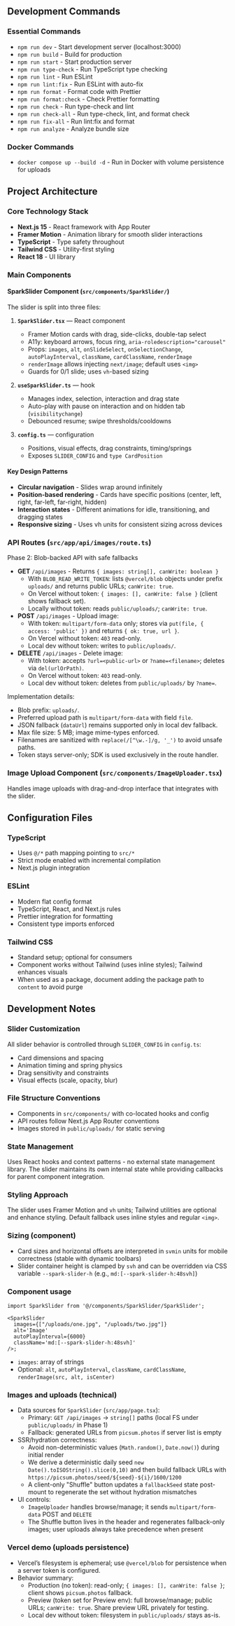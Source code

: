 ## Development Commands

### Essential Commands
- `npm run dev` - Start development server (localhost:3000)
- `npm run build` - Build for production
- `npm run start` - Start production server
- `npm run type-check` - Run TypeScript type checking
- `npm run lint` - Run ESLint
- `npm run lint:fix` - Run ESLint with auto-fix
- `npm run format` - Format code with Prettier
- `npm run format:check` - Check Prettier formatting
- `npm run check` - Run type-check and lint
- `npm run check-all` - Run type-check, lint, and format check
- `npm run fix-all` - Run lint:fix and format
- `npm run analyze` - Analyze bundle size

### Docker Commands
- `docker compose up --build -d` - Run in Docker with volume persistence for uploads

## Project Architecture

### Core Technology Stack
- **Next.js 15** - React framework with App Router
- **Framer Motion** - Animation library for smooth slider interactions
- **TypeScript** - Type safety throughout
- **Tailwind CSS** - Utility-first styling
- **React 18** - UI library

### Main Components

#### SparkSlider Component (`src/components/SparkSlider/`)
The slider is split into three files:

1. **`SparkSlider.tsx`** — React component
   - Framer Motion cards with drag, side-clicks, double-tap select
   - A11y: keyboard arrows, focus ring, `aria-roledescription="carousel"`
   - Props: `images`, `alt`, `onSlideSelect`, `onSelectionChange`, `autoPlayInterval`, `className`, `cardClassName`, `renderImage`
   - `renderImage` allows injecting `next/image`; default uses `<img>`
   - Guards for 0/1 slide; uses `vh`-based sizing

2. **`useSparkSlider.ts`** — hook
   - Manages index, selection, interaction and drag state
   - Auto-play with pause on interaction and on hidden tab (`visibilitychange`)
   - Debounced resume; swipe thresholds/cooldowns

3. **`config.ts`** — configuration
   - Positions, visual effects, drag constraints, timing/springs
   - Exposes `SLIDER_CONFIG` and `type CardPosition`

#### Key Design Patterns
- **Circular navigation** - Slides wrap around infinitely
- **Position-based rendering** - Cards have specific positions (center, left, right, far-left, far-right, hidden)
- **Interaction states** - Different animations for idle, transitioning, and dragging states
- **Responsive sizing** - Uses vh units for consistent sizing across devices

### API Routes (`src/app/api/images/route.ts`)
Phase 2: Blob-backed API with safe fallbacks
- **GET** `/api/images` - Returns `{ images: string[], canWrite: boolean }`
  - With `BLOB_READ_WRITE_TOKEN`: lists `@vercel/blob` objects under prefix `uploads/` and returns public URLs; `canWrite: true`.
  - On Vercel without token: `{ images: [], canWrite: false }` (client shows fallback set).
  - Locally without token: reads `public/uploads/`; `canWrite: true`.
- **POST** `/api/images` - Upload image:
  - With token: `multipart/form-data` only; stores via `put(file, { access: 'public' })` and returns `{ ok: true, url }`.
  - On Vercel without token: `403` read-only.
  - Local dev without token: writes to `public/uploads/`.
- **DELETE** `/api/images` - Delete image:
  - With token: accepts `?url=<public-url>` or `?name=<filename>`; deletes via `del(urlOrPath)`.
  - On Vercel without token: `403` read-only.
  - Local dev without token: deletes from `public/uploads/` by `?name=`.

Implementation details:
- Blob prefix: `uploads/`.
- Preferred upload path is `multipart/form-data` with field `file`.
- JSON fallback (`dataUrl`) remains supported only in local dev fallback.
- Max file size: 5 MB; image mime-types enforced.
- Filenames are sanitized with `replace(/[^\w.-]/g, '_')` to avoid unsafe paths.
- Token stays server-only; SDK is used exclusively in the route handler.

### Image Upload Component (`src/components/ImageUploader.tsx`)
Handles image uploads with drag-and-drop interface that integrates with the slider.

## Configuration Files

### TypeScript
- Uses `@/*` path mapping pointing to `src/*`
- Strict mode enabled with incremental compilation
- Next.js plugin integration

### ESLint
- Modern flat config format
- TypeScript, React, and Next.js rules
- Prettier integration for formatting
- Consistent type imports enforced

### Tailwind CSS
- Standard setup; optional for consumers
- Component works without Tailwind (uses inline styles); Tailwind enhances visuals
- When used as a package, document adding the package path to `content` to avoid purge

## Development Notes

### Slider Customization
All slider behavior is controlled through `SLIDER_CONFIG` in `config.ts`:
- Card dimensions and spacing
- Animation timing and spring physics
- Drag sensitivity and constraints
- Visual effects (scale, opacity, blur)

### File Structure Conventions
- Components in `src/components/` with co-located hooks and config
- API routes follow Next.js App Router conventions
- Images stored in `public/uploads/` for static serving

### State Management
Uses React hooks and context patterns - no external state management library. The slider maintains its own internal state while providing callbacks for parent component integration.

### Styling Approach
The slider uses Framer Motion and `vh` units; Tailwind utilities are optional and enhance styling. Default fallback uses inline styles and regular `<img>`.

### Sizing (component)

- Card sizes and horizontal offsets are interpreted in `svmin` units for mobile correctness (stable with dynamic toolbars)
- Slider container height is clamped by `svh` and can be overridden via CSS variable `--spark-slider-h` (e.g., `md:[--spark-slider-h:48svh]`)

### Component usage

```tsx
import SparkSlider from '@/components/SparkSlider/SparkSlider';

<SparkSlider
  images={["/uploads/one.jpg", "/uploads/two.jpg"]}
  alt='Image'
  autoPlayInterval={6000}
  className='md:[--spark-slider-h:48svh]'
/>;
```

- `images`: array of strings
- Optional: `alt`, `autoPlayInterval`, `className`, `cardClassName`, `renderImage(src, alt, isCenter)`

### Images and uploads (technical)

- Data sources for `SparkSlider` (`src/app/page.tsx`):
  - Primary: `GET /api/images` → `string[]` paths (local FS under `public/uploads/` in Phase 1)
  - Fallback: generated URLs from `picsum.photos` if server list is empty
- SSR/hydration correctness:
  - Avoid non-deterministic values (`Math.random()`, `Date.now()`) during initial render
  - We derive a deterministic daily seed `new Date().toISOString().slice(0,10)` and then build 
    fallback URLs with `https://picsum.photos/seed/${seed}-${i}/1600/1200`
  - A client-only "Shuffle" button updates a `fallbackSeed` state post-mount to regenerate the set without hydration mismatches
- UI controls:
  - `ImageUploader` handles browse/manage; it sends `multipart/form-data` POST and `DELETE`
  - The Shuffle button lives in the header and regenerates fallback-only images; user uploads always take precedence when present

### Vercel demo (uploads persistence)

- Vercel’s filesystem is ephemeral; use `@vercel/blob` for persistence when a server token is configured.
- Behavior summary:
  - Production (no token): read-only; `{ images: [], canWrite: false }`; client shows `picsum.photos` fallback.
  - Preview (token set for Preview env): full browse/manage; public URLs; `canWrite: true`. Share preview URL privately for testing.
  - Local dev without token: filesystem in `public/uploads/` stays as-is.